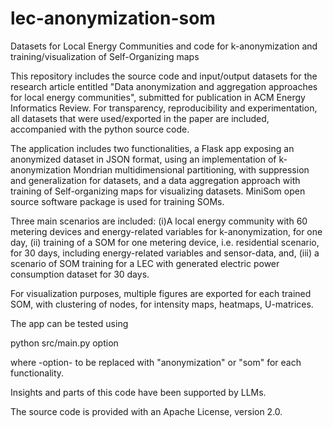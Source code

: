 # lec-anonymization-som
Datasets for Local Energy Communities and code for k-anonymization and training/visualization of Self-Organizing maps

This repository includes the source code and input/output datasets for the research article entitled 
"Data anonymization and aggregation approaches for local energy communities", 
submitted for publication in ACM Energy Informatics Review.
For transparency, reproducibility and experimentation, all datasets that were used/exported in the paper are included, 
accompanied with the python source code. 

The application includes two functionalities, a Flask app exposing an anonymized dataset in JSON format, using an 
implementation of k-anonymization Mondrian multidimensional partitioning, with suppression and generalization for datasets, and 
a data aggregation approach with training of Self-organizing maps for visualizing datasets. MiniSom open source software package is 
used for training SOMs. 

Three main scenarios are included: (i)A local energy community with 60 metering devices and energy-related variables for k-anonymization, for 
one day, (ii) training of a SOM for one metering device, i.e. residential scenario, for 30 days, including energy-related variables and sensor-data, 
and, (iii) a scenario of SOM training for a LEC with generated electric power consumption dataset for 30 days.


For visualization purposes, multiple figures are exported for each trained SOM, with clustering of nodes, for intensity maps, heatmaps, 
U-matrices.

The app can be tested using 

python src/main.py option

where -option- to be replaced with "anonymization" or "som" for each functionality.

Insights and parts of this code have been supported by LLMs.

The source code is provided with an Apache License, version 2.0.
